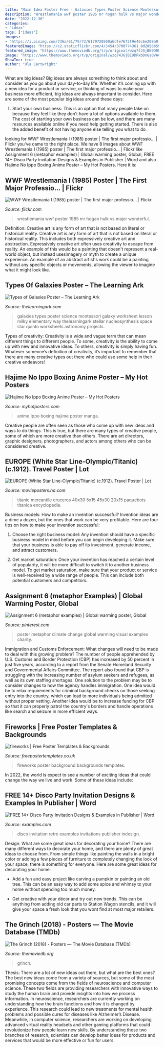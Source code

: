 ```yaml
---
title: "Main Idea Poster Free - Galaxies Types Poster Science Montessori Galaxy Worksheet Lesson Milky Elementary Way Thelearningark Stellar Nucleosynthesis Space Star Quinto Worksheets Astronomy Projects"
description: "Wrestlemania wwf poster 1985 mr hogan hulk vs major wonderful"
date: "2022-12-30"
categories:
- "ideas"
tags: ["ideas"]
images:
- "https://i.pinimg.com/736x/61/79/72/6179720500a6dfe7672f9e46c6e208a9--charity-poster-visual-metaphor.jpg"
featuredImage: "https://c2.staticflickr.com/4/3454/3700774361_8d2058b595.jpg"
featured_image: "https://www.themoviedb.org/t/p/original/wzq74JGjBE9DRkbDnGs0VAuOw6w.jpg"
image: "https://www.themoviedb.org/t/p/original/wzq74JGjBE9DRkbDnGs0VAuOw6w.jpg"
ShowToc: true
author: "Ola Cartwright"
---
```



What are big ideas?
Big ideas are always something to think about and consider as you go about your day-to-day life. Whether it’s coming up with a new idea for a product or service, or thinking of ways to make your business more efficient, big ideas are always important to consider. Here are some of the most popular big ideas around these days:
1. Start your own business: This is an option that many people take on because they feel like they don’t have a lot of options available to them. The cost of starting your own business can be low, and there are many resources available online if you need help getting started. There is also the added benefit of not having anyone else telling you what to do.


	

		
looking for WWF Wrestlemania I (1985) poster | The first major professio… | Flickr you've came to the right place. We have 8 Images about WWF Wrestlemania I (1985) poster | The first major professio… | Flickr like Assignment 6 (metaphor examples) | Global warming poster, Global, FREE 14+ Disco Party Invitation Designs &amp; Examples in Publisher | Word and also Hajime No Ippo Boxing Anime Poster – My Hot Posters. Here it is:
		
    
## WWF Wrestlemania I (1985) Poster | The First Major Professio… | Flickr

<img loading=lazy src="https://c2.staticflickr.com/4/3454/3700774361_8d2058b595.jpg" onerror="this.onerror=null;this.src='https://tse4.mm.bing.net/th?id=OIP.PxXs99_jdTmgHfvvFAWgpwAAAA&amp;pid=15.1';" alt="WWF Wrestlemania I (1985) poster | The first major professio… | Flickr">

_Source: flickr.com_

>wrestlemania wwf poster 1985 mr hogan hulk vs major wonderful. 

	

Definition: Creative art is any form of art that is not based on literal or historical reality.
Creative art is any form of art that is not based on literal or historical reality. This includes both expressively creative art and abstraction. Expressively creative art often uses creativity to escape from reality. An example of this would be a painting that doesn't represent a real-world object, but instead usesimagery or myth to create a unique experience. An example of an abstract artist's work could be a painting without any specific objects or movements, allowing the viewer to imagine what it might look like.

    
## Types Of Galaxies Poster – The Learning Ark

<img loading=lazy src="https://cdn.shopify.com/s/files/1/1333/1865/products/galaxies_poster_grande.JPG?v=1466326857" onerror="this.onerror=null;this.src='https://tse1.mm.bing.net/th?id=OIP.hm33epvyxADw4EW-NiAAKAAAAA&amp;pid=15.1';" alt="Types of Galaxies Poster – The Learning Ark">

_Source: thelearningark.com_

>galaxies types poster science montessori galaxy worksheet lesson milky elementary way thelearningark stellar nucleosynthesis space star quinto worksheets astronomy projects. 

	

Types of creativity:
Creativity is a wide and vague term that can mean different things to different people. To some, creativity is the ability to come up with new and innovative ideas. To others, creativity is simply having fun. Whatever someone’s definition of creativity, it’s important to remember that there are many creative types out there who could use some help in their creative endeavors!

    
## Hajime No Ippo Boxing Anime Poster – My Hot Posters

<img loading=lazy src="https://cdn.shopify.com/s/files/1/0747/3829/products/mz1229_grande.jpeg?v=1485014976" onerror="this.onerror=null;this.src='https://tse1.mm.bing.net/th?id=OIP.WdH9B2Ew5xeRCTkc7-5mXQAAAA&amp;pid=15.1';" alt="Hajime No Ippo Boxing Anime Poster – My Hot Posters">

_Source: myhotposters.com_

>anime ippo boxing hajime poster manga. 

	

Creative people are often seen as those who come up with new ideas and ways to do things. This is true, but there are many types of creative people, some of which are more creative than others. There are art directors, graphic designers, photographers, and actors among others who can be considered creative.

    
## EUROPE (White Star Line-Olympic/Titanic) (c.1912). Travel Poster | Lot

<img loading=lazy src="https://dyn1.heritagestatic.com/lf?set=path[1%2F1%2F4%2F9%2F4%2F11494855]&amp;call=url[file:product.chain]" onerror="this.onerror=null;this.src='https://tse3.mm.bing.net/th?id=OIP.bdjkNzraMSqpuvdEZ-4p6gHaLL&amp;pid=15.1';" alt="EUROPE (White Star Line-Olympic/Titanic) (c.1912). Travel Poster | Lot">

_Source: movieposters.ha.com_

>titanic mercantile cruceros 40x30 5x15 45x30 20x15 paquebots titanica encyclopedia. 

	

Business models: How to make an invention successful?
Invention ideas are a dime a dozen, but the ones that work can be very profitable. Here are four tips on how to make your invention successful:
1. Choose the right business model: Any invention should have a specific business model in mind before you can begin developing it. Make sure that your business is able to pay off its investment, generate income, and attract customers.

2. Get market saturation: Once your invention has reached a certain level of popularity, it will be more difficult to switch it to another business model. To get market saturation, make sure that your product or service is well-received by a wide range of people. This can include both potential customers and competitors.


    
## Assignment 6 (metaphor Examples) | Global Warming Poster, Global

<img loading=lazy src="https://i.pinimg.com/736x/61/79/72/6179720500a6dfe7672f9e46c6e208a9--charity-poster-visual-metaphor.jpg" onerror="this.onerror=null;this.src='https://tse3.mm.bing.net/th?id=OIP.Kg5gYNCCKwUYWwv_POX6ewHaLe&amp;pid=15.1';" alt="Assignment 6 (metaphor examples) | Global warming poster, Global">

_Source: pinterest.com_

>poster metaphor climate change global warming visual examples charity. 

	

Immigration and Customs Enforcement: What changes will need to be made to deal with this growing problem?
The number of people apprehended by U.S. Customs and Border Protection (CBP) has increased by 50 percent in just five years, according to a report from the Senate Homeland Security and Governmental Affairs Committee. The report also found that CBP is struggling with the increasing number of asylum seekers and refugees, as well as its own staffing shortages.
One solution to the problem may be to consider changes to how the agency handles immigration. One idea would be to relax requirements for criminal background checks on those seeking entry into the country, which can lead to more individuals being admitted without proper vetting. Another idea would be to increase funding for CBP so that it can properly patrol the country's borders and handle operations like search and seizure in more efficient ways.

    
## Fireworks | Free Poster Templates &amp; Backgrounds

<img loading=lazy src="http://www.freepostertemplates.co.uk/wp-content/previews/poster-background-fireworks.jpg" onerror="this.onerror=null;this.src='https://tse4.mm.bing.net/th?id=OIP.THyvBeUldtmaRpEzmrvRgwHaKd&amp;pid=15.1';" alt="fireworks | Free Poster Templates &amp; Backgrounds">

_Source: freepostertemplates.co.uk_

>fireworks poster background backgrounds templates. 

	

In 2022, the world is expect to see a number of exciting ideas that could change the way we live and work. Some of these ideas include:

    
## FREE 14+ Disco Party Invitation Designs &amp; Examples In Publisher | Word

<img loading=lazy src="https://images.examples.com/wp-content/uploads/2017/11/Retro-Disco-Party-Invitation.jpg" onerror="this.onerror=null;this.src='https://tse1.mm.bing.net/th?id=OIP.S0zbByF75GJ-WU-hDILhRwHaKY&amp;pid=15.1';" alt="FREE 14+ Disco Party Invitation Designs &amp; Examples in Publisher | Word">

_Source: examples.com_

>disco invitation retro examples invitations publisher indesign. 

	

Design: What are some great ideas for decorating your home?
There are many different ways to decorate your home, and there are plenty of great ideas to choose from. From simple things like painting the walls in a bright color or adding a few pieces of furniture to completely changing the look of your space, there is something for everyone. Here are some great ideas for decorating your home: 
- Add a fun and easy project like carving a pumpkin or painting an old tree. This can be an easy way to add some spice and whimsy to your home without spending too much money. 

- Get creative with your décor and try out new trends. This can be anything from adding old car parts to Station Wagon stencils, and it will give your space a fresh look that you wont find at most major retailers.

    
## The Grinch (2018) - Posters — The Movie Database (TMDb)

<img loading=lazy src="https://www.themoviedb.org/t/p/original/wzq74JGjBE9DRkbDnGs0VAuOw6w.jpg" onerror="this.onerror=null;this.src='https://tse4.mm.bing.net/th?id=OIP.cRkTVSvLJIQZg7Hv1A5xmQHaLH&amp;pid=15.1';" alt="The Grinch (2018) - Posters — The Movie Database (TMDb)">

_Source: themoviedb.org_

>grinch. 

	

Thesis: There are a lot of new ideas out there, but what are the best ones?
The best new ideas come from a variety of sources, but some of the most promising concepts come from the fields of neuroscience and computer science. These two fields are providing researchers with innovative ways to study the human brain and provide insights into how we process information. In neuroscience, researchers are currently working on understanding how the brain functions and how it is changed by experience. This research could lead to new treatments for mental health problems and possible cures for diseases like Alzheimer’s Disease. Meanwhile, in computer science, researchers are working on developing advanced virtual reality headsets and other gaming platforms that could revolutionize how people learn new skills. By understanding these two branches of research, scientists can develop better ideas for products and services that would be more effective or fun for users.


